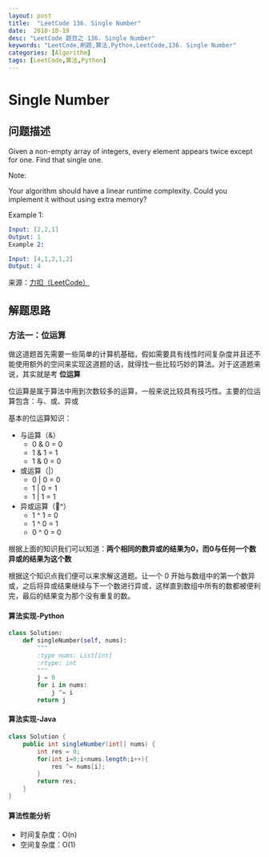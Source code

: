```yaml
---
layout: post
title:  "LeetCode 136. Single Number"
date:  2018-10-19
desc: "LeetCode 题目之 136. Single Number"
keywords: "LeetCode,刷题,算法,Python,LeetCode,136. Single Number"
categories: [Algorithm]
tags: [LeetCode,算法,Python]
---
```

# Single Number

## 问题描述

Given a non-empty array of integers, every element appears twice except for one. Find that single one.

Note:

Your algorithm should have a linear runtime complexity. Could you implement it without using extra memory?

Example 1:

```s
Input: [2,2,1]
Output: 1
Example 2:

Input: [4,1,2,1,2]
Output: 4
```

来源：[力扣（LeetCode）](https://leetcode-cn.com/problems/single-number)

## 解题思路

### 方法一：位运算

做这道题首先需要一些简单的计算机基础，假如需要具有线性时间复杂度并且还不能使用额外的空间来实现这道题的话，就得找一些比较巧妙的算法。对于这道题来说，其实就是考 **位运算**

位运算是属于算法中用到次数较多的运算，一般来说比较具有技巧性。主要的位运算包含：与、或、异或

基本的位运算知识：

- 与运算（&）
  - 0 & 0 = 0
  - 1 & 1 = 1
  - 1 & 0 = 0
- 或运算（\|）
  - 0 \| 0 = 0
  - 1 \| 0 = 1
  - 1 \| 1 = 1
- 异或运算（^）
  - 1 ^ 1 = 0
  - 1 ^ 0 = 1
  - 0 ^ 0 = 0

根据上面的知识我们可以知道：**两个相同的数异或的结果为0，而0与任何一个数异或的结果为这个数**

根据这个知识点我们便可以来求解这道题。让一个 0 开始与数组中的第一个数异或，之后将异或结果继续与下一个数进行异或，这样直到数组中所有的数都被便利完，最后的结果变为那个没有重复的数。

#### 算法实现-Python

```python
class Solution:
    def singleNumber(self, nums):
        """
        :type nums: List[int]
        :rtype: int
        """
        j = 0
        for i in nums:
            j ^= i
        return j
```

#### 算法实现-Java

```java
class Solution {
    public int singleNumber(int[] nums) {
        int res = 0;
        for(int i=0;i<nums.length;i++){
            res ^= nums[i];
        }
        return res;
    }
}
```

#### 算法性能分析

- 时间复杂度：O(n)
- 空间复杂度：O(1)
